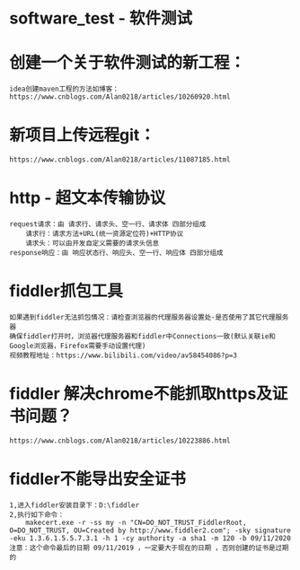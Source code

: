 # software_test - 软件测试
# 创建一个关于软件测试的新工程：
    idea创建maven工程的方法如博客：https://www.cnblogs.com/Alan0218/articles/10260920.html
# 新项目上传远程git：
    https://www.cnblogs.com/Alan0218/articles/11087185.html
    
    
    
# http - 超文本传输协议
    request请求：由 请求行、请求头、空一行、请求体 四部分组成
        请求行：请求方法+URL(统一资源定位符)+HTTP协议
        请求头：可以由开发自定义需要的请求头信息
    response响应：由 响应状态行、响应头、空一行、响应体 四部分组成



# fiddler抓包工具
    如果遇到fiddler无法抓包情况：请检查浏览器的代理服务器设置处-是否使用了其它代理服务器
    确保fiddler打开时，浏览器代理服务器和fiddler中Connections一致(默认关联ie和Google浏览器，Firefox需要手动设置代理)
    视频教程地址：https://www.bilibili.com/video/av58454086?p=3


	
# fiddler 解决chrome不能抓取https及证书问题？
    https://www.cnblogs.com/Alan0218/articles/10223886.html
       
# fiddler不能导出安全证书
	1,进入fiddler安装目录下：D:\fiddler
	2,执行如下命令：
		makecert.exe -r -ss my -n "CN=DO_NOT_TRUST_FiddlerRoot, O=DO_NOT_TRUST, OU=Created by http://www.fiddler2.com"; -sky signature -eku 1.3.6.1.5.5.7.3.1 -h 1 -cy authority -a sha1 -m 120 -b 09/11/2020
	注意：这个命令最后的日期 09/11/2019 ，一定要大于现在的日期 ，否则创建的证书是过期的





    

